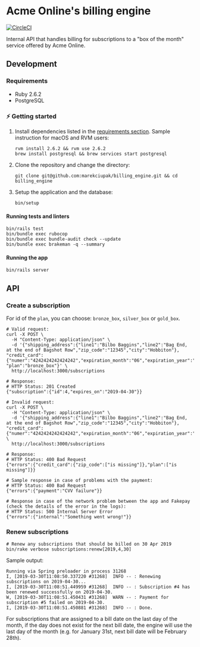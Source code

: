 # Acme Online's billing engine

[![CircleCI](https://circleci.com/gh/marekciupak/billing_engine.svg?style=svg&circle-token=ffea6874d06720a1d659913a281b81967ad7dfb3)](https://circleci.com/gh/marekciupak/billing_engine)

Internal API that handles billing for subscriptions to a "box of the month" service offered by Acme Online.

## Development

### Requirements

* Ruby 2.6.2
* PostgreSQL

### :zap: Getting started

1. Install dependencies listed in the [requirements section](#requirements). Sample instruction for macOS and RVM users:

    ```shell
    rvm install 2.6.2 && rvm use 2.6.2
    brew install postgresql && brew services start postgresql
    ```

2. Clone the repository and change the directory:

    ```shell
    git clone git@github.com:marekciupak/billing_engine.git && cd billing_engine
    ```

3. Setup the application and the database:

    ```shell
    bin/setup
    ```

#### Running tests and linters

```shell
bin/rails test
bin/bundle exec rubocop
bin/bundle exec bundle-audit check --update
bin/bundle exec brakeman -q --summary
```

#### Running the app

```shell
bin/rails server
```

## API

### Create a subscription

For id of the `plan`, you can choose: `bronze_box`, `silver_box` or `gold_box`.

```shell
# Valid request:
curl -X POST \
  -H "Content-Type: application/json" \
  -d '{"shipping_address":{"line1":"Bilbo Baggins","line2":"Bag End, at the end of Bagshot Row","zip_code":"12345","city":"Hobbiton"}, "credit_card":{"numer":"4242424242424242","expiration_month":"06","expiration_year":"2021","cvv":"123","zip_code":"12345"}, "plan":"bronze_box"}' \
  http://localhost:3000/subscriptions

# Response:
# HTTP Status: 201 Created
{"subscription":{"id":4,"expires_on":"2019-04-30"}}
```

```shell
# Invalid request:
curl -X POST \
  -H "Content-Type: application/json" \
  -d '{"shipping_address":{"line1":"Bilbo Baggins","line2":"Bag End, at the end of Bagshot Row","zip_code":"12345","city":"Hobbiton"}, "credit_card":{"numer":"4242424242424242","expiration_month":"06","expiration_year":"2021","cvv":"123"}}' \
  http://localhost:3000/subscriptions

# Response:
# HTTP Status: 400 Bad Request
{"errors":{"credit_card":{"zip_code":["is missing"]},"plan":["is missing"]}}
```

```shell
# Sample response in case of problems with the payment:
# HTTP Status: 400 Bad Request
{"errors":{"payment":"CVV failure"}}
```

```shell
# Response in case of the network problem between the app and Fakepay (check the details of the error in the logs):
# HTTP Status: 500 Internal Server Error
{"errors":{"internal":"Something went wrong!"}}
```

### Renew subscriptions

```shell
# Renew any subscriptions that should be billed on 30 Apr 2019
bin/rake verbose subscriptions:renew[2019,4,30]
```

Sample output:

```
Running via Spring preloader in process 31268
I, [2019-03-30T11:08:50.337220 #31268]  INFO -- : Renewing subscriptions on 2019-04-30...
I, [2019-03-30T11:08:51.449959 #31268]  INFO -- : Subscription #4 has been renewed successfully on 2019-04-30.
W, [2019-03-30T11:08:51.450431 #31268]  WARN -- : Payment for subscription #5 failed on 2019-04-30.
I, [2019-03-30T11:08:51.450881 #31268]  INFO -- : Done.
```

For subscriptions that are assigned to a bill date on the last day of the month, if the day does not exist for the next
bill date, the engine will use the last day of the month (e.g. for January 31st, next bill date will be February 28th).
